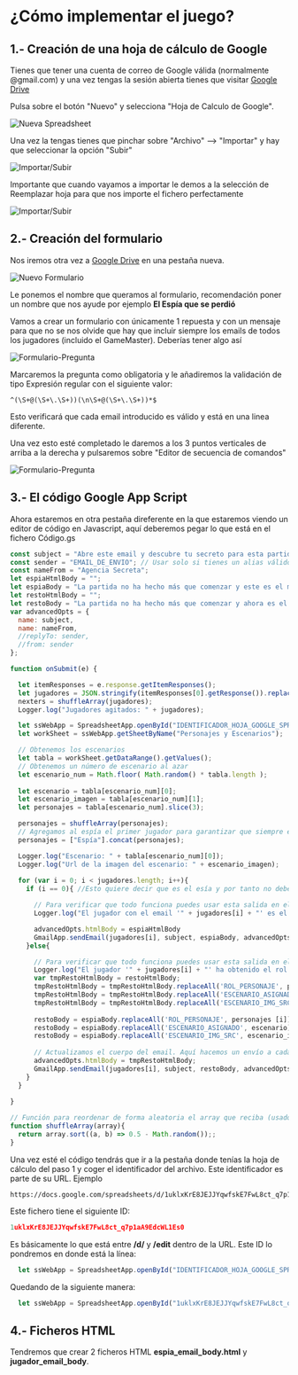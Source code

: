# ¿Cómo implementar el juego?

## 1.- Creación de una hoja de cálculo de Google 

Tienes que tener una cuenta de correo de Google válida (normalmente @gmail.com) y una vez tengas la sesión abierta tienes que visitar [Google Drive](https://drive.google.com)

Pulsa sobre el botón "Nuevo" y selecciona "Hoja de Calculo de Google".

![Nueva Spreadsheet](./img/Nuevo.png)

Una vez la tengas tienes que pinchar sobre "Archivo" --> "Importar" y hay que seleccionar la opción "Subir"

![Importar/Subir](./img/Importar-Subir.png)

Importante que cuando vayamos a importar le demos a la selección de Reemplazar hoja para que nos importe el fichero perfectamente

![Importar/Subir](./img/Importar-Reemplazar.png)

## 2.- Creación del formulario

Nos iremos otra vez a [Google Drive](https://drive.google.com) en una pestaña nueva.

![Nuevo Formulario](./img/Nuevo-Form.png)

Le ponemos el nombre que queramos al formulario, recomendación poner un nombre que nos ayude por ejemplo **El Espía que se perdió**

Vamos a crear un formulario con únicamente 1 repuesta y con un mensaje para que no se nos olvide que hay que incluir siempre los emails de todos los jugadores (incluido el GameMaster). Deberías tener algo así

![Formulario-Pregunta](./img/Form-Respuesta.png)

Marcaremos la pregunta como obligatoria y le añadiremos la validación de tipo Expresión regular con el siguiente valor:

```regex
^(\S+@(\S+\.\S+))(\n\S+@(\S+\.\S+))*$
```

Esto verificará que cada email introducido es válido y está en una linea diferente.

Una vez esto esté completado le daremos a los 3 puntos verticales de arriba a la derecha y pulsaremos sobre "Editor de secuencia de comandos"

![Formulario-Pregunta](./img/Form-Comandos.png)

## 3.- El código Google App Script

Ahora estaremos en otra pestaña direferente en la que estaremos viendo un editor de código en Javascript, aquí deberemos pegar lo que está en el fichero Código.gs

```javascript
const subject = "Abre este email y descubre tu secreto para esta partida";
const sender = "EMAIL_DE_ENVIO"; // Usar solo si tienes un alias válido desde tu usuario de GSuite
const nameFrom = "Agencia Secreta"; 
let espiaHtmlBody = "";
let espiaBody = "La partida no ha hecho más que comenzar y este es el momento de que juegues tus mejores dotes deductivas y artimañas para acertar el escenario sin ser descubierto. Y si aún no has activado tus dotes deductivas solo confirmarte que efectivamente eres EL/LA ESPÍA.";
let restoHtmlBody = "";
let restoBody = "La partida no ha hecho más que comenzar y ahora es el momento de que lleves tus dotes interpretativas a otro nivel. El sistema te ha asignado el siguiente personaje 'ROL_PERSONAJE'.\n Este personaje pertenece al escenario 'ESCENARIO_ASIGNADO'.\nSi por alguna razón no lo conoces o quieres tener una referencia (la misma para todos los jugadores) aquí puedes ver una imagen del escenario: ESCENARIO_IMG_SRC"; 
var advancedOpts = { 
  name: subject, 
  name: nameFrom, 
  //replyTo: sender, 
  //from: sender
};

function onSubmit(e) {

  let itemResponses = e.response.getItemResponses();
  let jugadores = JSON.stringify(itemResponses[0].getResponse()).replace(/['"]+/g, '').split("\\n");
  nexters = shuffleArray(jugadores);
  Logger.log("Jugadores agitados: " + jugadores);

  let ssWebApp = SpreadsheetApp.openById("IDENTIFICADOR_HOJA_GOOGLE_SPREADSHEETS");
  let workSheet = ssWebApp.getSheetByName("Personajes y Escenarios");

  // Obtenemos los escenarios
  let tabla = workSheet.getDataRange().getValues();
  // Obtenemos un número de escenario al azar
  let escenario_num = Math.floor( Math.random() * tabla.length );
  
  let escenario = tabla[escenario_num][0];
  let escenario_imagen = tabla[escenario_num][1];
  let personajes = tabla[escenario_num].slice(3);

  personajes = shuffleArray(personajes);
  // Agregamos al espía el primer jugador para garantizar que siempre está presente en la partida
  personajes = ["Espía"].concat(personajes);

  Logger.log("Escenario: " + tabla[escenario_num][0]);
  Logger.log("Url de la imagen del escenario: " + escenario_imagen);
  
  for (var i = 0; i < jugadores.length; i++){
    if (i == 0){ //Esto quiere decir que es el esía y por tanto no debe conocer el escenario

      // Para verificar que todo funciona puedes usar esta salida en el log, pero no lo uses para hacer trampas ya qu entonces perderá la gracia
      Logger.log("El jugador con el email '" + jugadores[i] + "' es el espía");

      advancedOpts.htmlBody = espiaHtmlBody
      GmailApp.sendEmail(jugadores[i], subject, espiaBody, advancedOpts);
    }else{

      // Para verificar que todo funciona puedes usar esta salida en el log, pero no lo uses para hacer trampas ya qu entonces perderá la gracia
      Logger.log("El jugador '" + jugadores[i] + "' ha obtenido el rol '" + personajes [i] + "', por tanto aquí tienes tu ubicación: '" + escenario + "' y por si no sabes nada de él además aquí tienes una foto: '" + escenario_imagen + "'.");
      var tmpRestoHtmlBody = restoHtmlBody;
      tmpRestoHtmlBody = tmpRestoHtmlBody.replaceAll('ROL_PERSONAJE', personajes [i]);
      tmpRestoHtmlBody = tmpRestoHtmlBody.replaceAll('ESCENARIO_ASIGNADO', escenario);
      tmpRestoHtmlBody = tmpRestoHtmlBody.replaceAll('ESCENARIO_IMG_SRC', escenario_imagen);
      
      restoBody = espiaBody.replaceAll('ROL_PERSONAJE', personajes [i]);
      restoBody = espiaBody.replaceAll('ESCENARIO_ASIGNADO', escenario);
      restoBody = espiaBody.replaceAll('ESCENARIO_IMG_SRC', escenario_imagen);
      
      // Actualizamos el cuerpo del email. Aquí hacemos un envío a cada jugador
      advancedOpts.htmlBody = tmpRestoHtmlBody;
      GmailApp.sendEmail(jugadores[i], subject, restoBody, advancedOpts);
    }
  }
  
}

// Función para reordenar de forma aleatoria el array que reciba (usado para jugadores y personajes)
function shuffleArray(array){
  return array.sort((a, b) => 0.5 - Math.random());;
}
```

Una vez esté el código tendrás que ir a la pestaña donde tenías la hoja de cálculo del paso 1 y coger el identificador del archivo. Este identificador es parte de su URL. Ejemplo
```
https://docs.google.com/spreadsheets/d/1uklxKrE8JEJJYqwfskE7FwL8ct_q7p1aA9EdcWL1Es0/edit#gid=1697546335
```

Este fichero tiene el siguiente ID:
```javascript
1uklxKrE8JEJJYqwfskE7FwL8ct_q7p1aA9EdcWL1Es0
```
Es básicamente lo que está entre **/d/** y **/edit** dentro de la URL. Este ID lo pondremos en donde está la línea:
```javascript
  let ssWebApp = SpreadsheetApp.openById("IDENTIFICADOR_HOJA_GOOGLE_SPREADSHEETS");
```
Quedando de la siguiente manera:
```javascript
  let ssWebApp = SpreadsheetApp.openById("1uklxKrE8JEJJYqwfskE7FwL8ct_q7p1aA9EdcWL1Es0");
```

## 4.- Ficheros HTML

Tendremos que crear 2 ficheros HTML **espia_email_body.html** y **jugador_email_body**.

